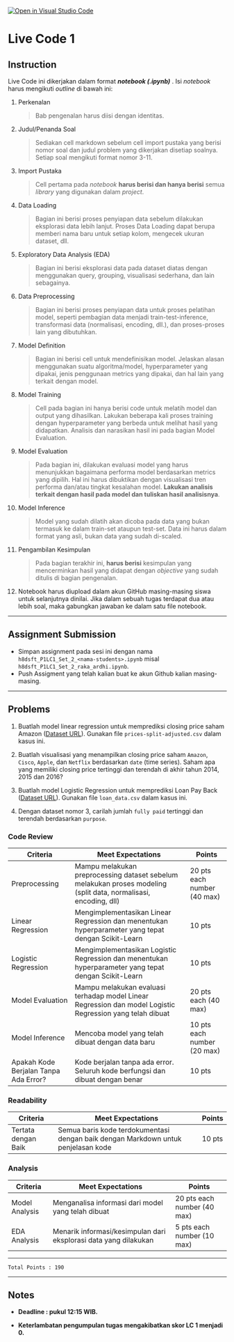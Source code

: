 [![Open in Visual Studio Code](https://classroom.github.com/assets/open-in-vscode-f059dc9a6f8d3a56e377f745f24479a46679e63a5d9fe6f495e02850cd0d8118.svg)](https://classroom.github.com/online_ide?assignment_repo_id=7372961&assignment_repo_type=AssignmentRepo)
# Live Code 1

## Instruction

Live Code ini dikerjakan dalam format ***notebook (.ipynb)*** . Isi *notebook* harus mengikuti *outline* di bawah ini:
1. Perkenalan
   > Bab pengenalan harus diisi dengan identitas.
   
2. Judul/Penanda Soal
   > Sediakan cell markdown sebelum cell import pustaka yang berisi nomor soal dan judul problem yang dikerjakan disetiap soalnya. Setiap soal mengikuti format nomor 3-11.
   
3. Import Pustaka
   > Cell pertama pada *notebook* **harus berisi dan hanya berisi** semua *library* yang digunakan dalam *project*.

4. Data Loading
   > Bagian ini berisi proses penyiapan data sebelum dilakukan eksplorasi data lebih lanjut. Proses Data Loading dapat berupa memberi nama baru untuk setiap kolom, mengecek ukuran dataset, dll.
   
5. Exploratory Data Analysis (EDA)
   > Bagian ini berisi eksplorasi data pada dataset diatas dengan menggunakan query, grouping, visualisasi sederhana, dan lain sebagainya.

6. Data Preprocessing
   > Bagian ini berisi proses penyiapan data untuk proses pelatihan model, seperti pembagian data menjadi train-test-inference, transformasi data (normalisasi, encoding, dll.), dan proses-proses lain yang dibutuhkan.

7. Model Definition
   > Bagian ini berisi cell untuk mendefinisikan model. Jelaskan alasan menggunakan suatu algoritma/model, hyperparameter yang dipakai, jenis penggunaan metrics yang dipakai, dan hal lain yang terkait dengan model.

8. Model Training
   > Cell pada bagian ini hanya berisi code untuk melatih model dan output yang dihasilkan. Lakukan beberapa kali proses training dengan hyperparameter yang berbeda untuk melihat hasil yang didapatkan. Analisis dan narasikan hasil ini pada bagian Model Evaluation.

9. Model Evaluation
   > Pada bagian ini, dilakukan evaluasi model yang harus menunjukkan bagaimana performa model berdasarkan metrics yang dipilih. Hal ini harus dibuktikan dengan visualisasi tren performa dan/atau tingkat kesalahan model. **Lakukan analisis terkait dengan hasil pada model dan tuliskan hasil analisisnya**.

10. Model Inference
    > Model yang sudah dilatih akan dicoba pada data yang bukan termasuk ke dalam train-set ataupun test-set. Data ini harus dalam format yang asli, bukan data yang sudah di-scaled.
   
11. Pengambilan Kesimpulan
    > Pada bagian terakhir ini, **harus berisi** kesimpulan yang mencerminkan hasil yang didapat dengan *objective* yang sudah ditulis di bagian pengenalan.

12. Notebook harus diupload dalam akun GitHub masing-masing siswa untuk selanjutnya dinilai. Jika dalam sebuah tugas terdapat dua atau lebih soal, maka gabungkan jawaban ke dalam satu file notebook.

---

## Assignment Submission

- Simpan assignment pada sesi ini dengan nama `h8dsft_P1LC1_Set_2_<nama-students>.ipynb` misal `h8dsft_P1LC1_Set_2_raka_ardhi.ipynb`.
- Push Assigment yang telah kalian buat ke akun Github kalian masing-masing.

---

## Problems
1. Buatlah model linear regression untuk memprediksi closing price saham Amazon ([Dataset URL](https://www.kaggle.com/dgawlik/nyse?select=prices-split-adjusted.csv)). Gunakan file `prices-split-adjusted.csv` dalam kasus ini.

2. Buatlah visualisasi yang menampilkan closing price saham `Amazon`, `Cisco`, `Apple`, dan `Netflix` berdasarkan `date` (time series). Saham apa yang memiliki closing price tertinggi dan terendah di akhir tahun 2014, 2015 dan 2016?

3. Buatlah model Logistic Regression untuk memprediksi Loan Pay Back ([Dataset URL](https://www.kaggle.com/sarahvch/predicting-who-pays-back-loans?select=loan_data.csv)). Gunakan file `loan_data.csv` dalam kasus ini.

4. Dengan dataset nomor 3, carilah jumlah `fully paid` tertinggi dan terendah berdasarkan `purpose`. 

### Code Review

| Criteria| Meet Expectations | Points |
| --- | --- | --- |
| Preprocessing | Mampu melakukan preprocessing dataset sebelum melakukan proses modeling (split data, normalisasi, encoding, dll) | 20 pts each number (40 max) |
| Linear Regression | Mengimplementasikan Linear Regression dan menentukan hyperparameter yang tepat dengan Scikit-Learn | 10 pts |
| Logistic Regression | Mengimplementasikan Logistic Regression dan menentukan hyperparameter yang tepat dengan Scikit-Learn | 10 pts |
| Model Evaluation | Mampu melakukan evaluasi terhadap model Linear Regression dan model Logistic Regression yang telah dibuat | 20 pts each (40 max) |
| Model Inference | Mencoba model yang telah dibuat dengan data baru | 10 pts each number (20 max) |
| Apakah Kode Berjalan Tanpa Ada Error? | Kode berjalan tanpa ada error. Seluruh kode berfungsi dan dibuat dengan benar | 10 pts |


### Readability

| Criteria | Meet Expectations | Points |
| --- | --- | --- |
| Tertata dengan Baik| Semua baris kode terdokumentasi dengan baik dengan Markdown untuk penjelasan kode | 10 pts |

### Analysis

| Criteria | Meet Expectations | Points |
| --- | --- | --- |
| Model Analysis | Menganalisa informasi dari model yang telah dibuat | 20 pts each number (40 max) |
| EDA Analysis | Menarik informasi/kesimpulan dari eksplorasi data yang dilakukan | 5 pts each number (10 max) |

---

```
Total Points : 190
```

---

## Notes

* **Deadline : pukul 12:15 WIB.**

* **Keterlambatan pengumpulan tugas mengakibatkan skor LC 1 menjadi 0.**
